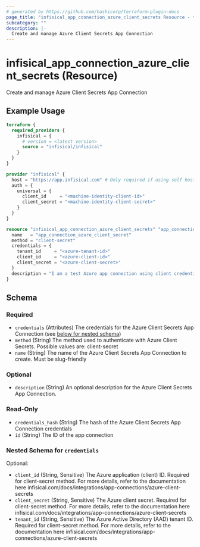 ```yaml
---
# generated by https://github.com/hashicorp/terraform-plugin-docs
page_title: "infisical_app_connection_azure_client_secrets Resource - terraform-provider-infisical"
subcategory: ""
description: |-
  Create and manage Azure Client Secrets App Connection
---
```


# infisical_app_connection_azure_client_secrets (Resource)

Create and manage Azure Client Secrets App Connection

## Example Usage

```terraform
terraform {
  required_providers {
    infisical = {
      # version = <latest version>
      source = "infisical/infisical"
    }
  }
}

provider "infisical" {
  host = "https://app.infisical.com" # Only required if using self hosted instance of Infisical, default is https://app.infisical.com
  auth = {
    universal = {
      client_id     = "<machine-identity-client-id>"
      client_secret = "<machine-identity-client-secret>"
    }
  }
}

resource "infisical_app_connection_azure_client_secrets" "app_connection_azure_client_secret" {
  name   = "app_connection_azure_client_secret"
  method = "client-secret"
  credentials = {
    tenant_id     = "<azure-tenant-id>"
    client_id     = "<azure-client-id>"
    client_secret = "<azure-client-secret>"
  }
  description = "I am a test Azure app connection using client credentials"
}
```

<!-- schema generated by tfplugindocs -->
## Schema

### Required

- `credentials` (Attributes) The credentials for the Azure Client Secrets App Connection (see [below for nested schema](#nestedatt--credentials))
- `method` (String) The method used to authenticate with Azure Client Secrets. Possible values are: client-secret
- `name` (String) The name of the Azure Client Secrets App Connection to create. Must be slug-friendly

### Optional

- `description` (String) An optional description for the Azure Client Secrets App Connection.

### Read-Only

- `credentials_hash` (String) The hash of the Azure Client Secrets App Connection credentials
- `id` (String) The ID of the app connection

<a id="nestedatt--credentials"></a>
### Nested Schema for `credentials`

Optional:

- `client_id` (String, Sensitive) The Azure application (client) ID. Required for client-secret method. For more details, refer to the documentation here infisical.com/docs/integrations/app-connections/azure-client-secrets
- `client_secret` (String, Sensitive) The Azure client secret. Required for client-secret method. For more details, refer to the documentation here infisical.com/docs/integrations/app-connections/azure-client-secrets
- `tenant_id` (String, Sensitive) The Azure Active Directory (AAD) tenant ID. Required for client-secret method. For more details, refer to the documentation here infisical.com/docs/integrations/app-connections/azure-client-secrets
